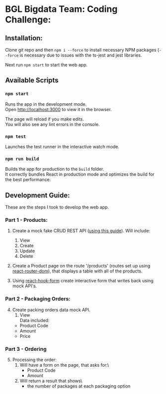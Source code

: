 # BGL Bigdata Team: Coding Challenge:

## Installation:

Clone git repo and then `npm i --force` to install necessary NPM packages (`--force` is necessary due to issues with the ts-jest and jest libraries.

Next run `npm start` to start the web app.

## Available Scripts

### `npm start`

Runs the app in the development mode.\
Open [http://localhost:3000](http://localhost:3000) to view it in the browser.

The page will reload if you make edits.\
You will also see any lint errors in the console.

### `npm test`

Launches the test runner in the interactive watch mode.

### `npm run build`

Builds the app for production to the `build` folder.\
It correctly bundles React in production mode and optimizes the build for the best performance.

## Development Guide:

These are the steps I took to develop the web app.

### Part 1 - Products:

1. Create a mock fake CRUD REST API ([using this guide](https://www.robinwieruch.de/javascript-fake-api/)). Will include:

   1. View
   2. Create
   3. Update
   4. Delete

2. Create a Product page on the route '/products' (routes set up using [react-router-dom](https://reactrouter.com/en/main/getting-started/installation)), that displays a table with all of the products.

3. Using [react-hook-form](https://react-hook-form.com/) create interactive form that writes back using mock API's.

### Part 2 - Packaging Orders:

4. Create packing orders data mock API.
   1. View\
      Data included:
   - Product Code
   - Amount
   - Price

### Part 3 - Ordering

5. Processing the order:
   1. Will have a form on the page, that asks for:\
      - Product Code
      - Amount
   2. Will return a result that shows\
      - the number of packages at each packaging option

